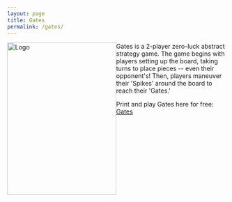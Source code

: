 ```yaml
---
layout: page
title: Gates
permalink: /gates/
---
```

<div class="gallery" style="float: left">
  <img src="https://thehexagongames.com/uploaded-files/board-games/gates/gates-logo-final.png" alt="Logo" width="250" height="350">
</div>
Gates is a 2-player zero-luck abstract strategy game.  
The game begins with players setting up the board, taking turns to place pieces -- even their opponent's!  
Then, players maneuver their 'Spikes' around the board to reach their 'Gates.'  

Print and play Gates here for free: [Gates](https://drive.google.com/drive/folders/1jtC8Q9jK3v_bgcoe-0k4ypCZy5CaIkeG?usp=sharing)
